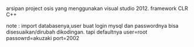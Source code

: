 arsipan project osis yang menggunakan visual studio 2012.
framework CLR C++

note :
import databasenya,user buat login mysql dan passwordnya bisa disesuaikan/dirubah dikodingan.
tapi defaultnya 
user=root
passowrd=akuzaki
port=2002
